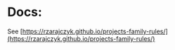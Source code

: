 # Docs:
See [https://rzarajczyk.github.io/projects-family-rules/](https://rzarajczyk.github.io/projects-family-rules/)
